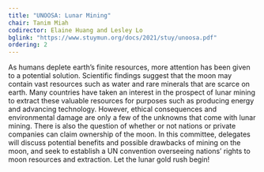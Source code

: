```yaml
---
title: "UNOOSA: Lunar Mining"
chair: Tanim Miah
codirector: Elaine Huang and Lesley Lo
bglink: "https://www.stuymun.org/docs/2021/stuy/unoosa.pdf"
ordering: 2
---
```

As humans deplete earth’s finite resources, more attention has been given to a potential solution. Scientific findings suggest that the moon may contain vast resources such as water and rare minerals that are scarce on earth. Many countries have taken an interest in the prospect of lunar mining to extract these valuable resources for purposes such as producing energy and advancing technology. However, ethical consequences and environmental damage are only a few of the unknowns that come with lunar mining. There is also the question of whether or not nations or private companies can claim ownership of the moon. In this committee, delegates will discuss potential benefits and possible drawbacks of mining on the moon, and seek to establish a UN convention overseeing nations’ rights to moon resources and extraction. Let the lunar gold rush begin!
